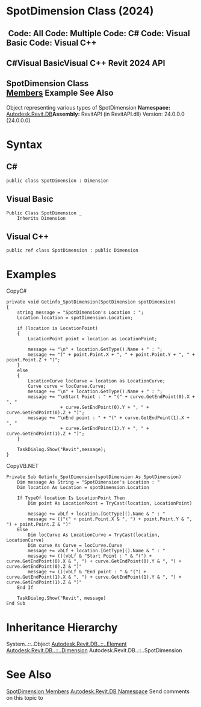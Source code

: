 # SpotDimension Class (2024)

﻿
 Code: All Code: Multiple Code: C# Code: Visual Basic Code: Visual C++   
---  
C#Visual BasicVisual C++
Revit 2024 API  
---  
SpotDimension Class  
[Members](5d70c697-396a-cc67-2caf-5608f556a456.md "SpotDimension Members") Example See Also  
---  
Object representing various types of SpotDimension 
**Namespace:** [Autodesk.Revit.DB](87546ba7-461b-c646-cbb1-2cb8f5bff8b2.md "Autodesk.Revit.DB Namespace")**Assembly:** RevitAPI (in RevitAPI.dll) Version: 24.0.0.0 (24.0.0.0)
# Syntax
C#  
---  
```text
public class SpotDimension : Dimension
```
  
Visual Basic  
---  
```text
Public Class SpotDimension _
	Inherits Dimension
```
  
Visual C++  
---  
```text
public ref class SpotDimension : public Dimension
```
  
# Examples
CopyC#
```text
private void Getinfo_SpotDimension(SpotDimension spotDimension)
{
    string message = "SpotDimension's Location : ";
    Location location = spotDimension.Location;

    if (location is LocationPoint)
    {
        LocationPoint point = location as LocationPoint;

        message += "\n" + location.GetType().Name + " : ";
        message += "(" + point.Point.X + ", " + point.Point.Y + ", " + point.Point.Z + ")";
    }
    else
    {
        LocationCurve locCurve = location as LocationCurve;
        Curve curve = locCurve.Curve;
        message += "\n" + location.GetType().Name + " : ";
        message += "\nStart Point : " + "(" + curve.GetEndPoint(0).X + ", "
                    + curve.GetEndPoint(0).Y + ", " + curve.GetEndPoint(0).Z + ")";
        message += "\nEnd point : " + "(" + curve.GetEndPoint(1).X + ", "
                    + curve.GetEndPoint(1).Y + ", " + curve.GetEndPoint(1).Z + ")";
    }

    TaskDialog.Show("Revit",message);
}
```

CopyVB.NET
```text
Private Sub Getinfo_SpotDimension(spotDimension As SpotDimension)
    Dim message As String = "SpotDimension's Location : "
    Dim location As Location = spotDimension.Location

    If TypeOf location Is LocationPoint Then
        Dim point As LocationPoint = TryCast(location, LocationPoint)

        message += vbLf + location.[GetType]().Name & " : "
        message += (("(" + point.Point.X & ", ") + point.Point.Y & ", ") + point.Point.Z & ")"
    Else
        Dim locCurve As LocationCurve = TryCast(location, LocationCurve)
        Dim curve As Curve = locCurve.Curve
        message += vbLf + location.[GetType]().Name & " : "
        message += (((vbLf & "Start Point : " & "(") + curve.GetEndPoint(0).X & ", ") + curve.GetEndPoint(0).Y & ", ") + curve.GetEndPoint(0).Z & ")"
        message += (((vbLf & "End point : " & "(") + curve.GetEndPoint(1).X & ", ") + curve.GetEndPoint(1).Y & ", ") + curve.GetEndPoint(1).Z & ")"
    End If

    TaskDialog.Show("Revit", message)
End Sub
```

# Inheritance Hierarchy
System..::..Object [Autodesk.Revit.DB..::..Element](eb16114f-69ea-f4de-0d0d-f7388b105a16.md "Element Class") [Autodesk.Revit.DB..::..Dimension](210f88be-e3c5-26a4-7dd8-3296f6725cce.md "Dimension Class") Autodesk.Revit.DB..::..SpotDimension
# See Also
[SpotDimension Members](5d70c697-396a-cc67-2caf-5608f556a456.md "SpotDimension Members")
[Autodesk.Revit.DB Namespace](87546ba7-461b-c646-cbb1-2cb8f5bff8b2.md "Autodesk.Revit.DB Namespace")
Send comments on this topic to 